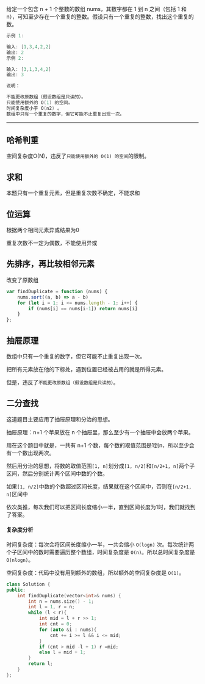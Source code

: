 给定一个包含 n + 1 个整数的数组 nums，其数字都在 1 到 n 之间（包括 1 和 n），可知至少存在一个重复的整数。假设只有一个重复的整数，找出这个重复的数。

```cpp
示例 1:

输入: [1,3,4,2,2]
输出: 2
示例 2:

输入: [3,1,3,4,2]
输出: 3

说明：

不能更改原数组（假设数组是只读的）。
只能使用额外的 O(1) 的空间。
时间复杂度小于 O(n2) 。
数组中只有一个重复的数字，但它可能不止重复出现一次。
```

---

## 哈希判重

空间复杂度O(N)，违反了`只能使用额外的 O(1) 的空间`的限制。



## 求和

本题只有一个重复元素，但是重复次数不确定，不能求和



## 位运算

根据两个相同元素异或结果为0

重复次数不一定为偶数，不能使用异或



## 先排序，再比较相邻元素

改变了原数组

```javascript
var findDuplicate = function (nums) {
    nums.sort((a, b) => a - b)
    for (let i = 1; i <= nums.length - 1; i++) {
        if (nums[i] == nums[i-1]) return nums[i]
    }
};
```



## 抽屉原理

数组中只有一个重复的数字，但它可能不止重复出现一次。

把所有元素放在他的下标处，遇到位置已经被占用的就是所得元素。

但是，违反了`不能更改原数组（假设数组是只读的）`。



## 二分查找



这道题目主要应用了抽屉原理和分治的思想。

抽屉原理：n+1 个苹果放在 n 个抽屉里，那么至少有一个抽屉中会放两个苹果。

用在这个题目中就是，一共有 n+1 个数，每个数的取值范围是1到n，所以至少会有一个数出现两次。

然后用分治的思想，将数的取值范围`[1, n]`划分成`[1, n/2]`和`[n/2+1, n]`两个子区间，然后分别统计两个区间中数的个数。

如果`[1, n/2]`中数的个数超过区间长度，结果就在这个区间中，否则在`[n/2+1, n]`区间中

依次类推，每次我们可以把区间长度缩小一半，直到区间长度为1时，我们就找到了答案。



#### 复杂度分析

时间复杂度：每次会将区间长度缩小一半，一共会缩小 `O(logn)` 次。每次统计两个子区间中的数时需要遍历整个数组，时间复杂度是 `O(n)`。所以总时间复杂度是 `O(nlogn)`。

空间复杂度：代码中没有用到额外的数组，所以额外的空间复杂度是 `O(1)`。

```cpp
class Solution {
public:
    int findDuplicate(vector<int>& nums) {
        int n = nums.size() - 1;
        int l = 1, r = n;
        while (l < r){
            int mid = l + r >> 1;
            int cnt = 0;
            for (auto &i : nums){
                cnt += i >= l && i <= mid;
            }
            if (cnt > mid -l + 1) r =mid;
            else l = mid + 1;
        }
        return l;
    }
};
```

